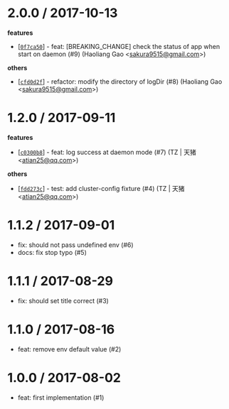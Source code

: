 
2.0.0 / 2017-10-13
==================

**features**
  * [[`0f7ca50`](http://github.com/eggjs/egg-scripts/commit/0f7ca502999c06a9cb05d8e5617f6045704511df)] - feat: [BREAKING_CHANGE] check the status of app when start on daemon (#9) (Haoliang Gao <<sakura9515@gmail.com>>)

**others**
  * [[`cfd0d2f`](http://github.com/eggjs/egg-scripts/commit/cfd0d2f67845fffb9d5974514b65e43b22ed8040)] - refactor: modify the directory of logDir (#8) (Haoliang Gao <<sakura9515@gmail.com>>)

1.2.0 / 2017-09-11
==================

**features**
  * [[`c0300b8`](http://github.com/eggjs/egg-scripts/commit/c0300b8c657fe4f75ca388061f6cb3de9864a743)] - feat: log success at daemon mode (#7) (TZ | 天猪 <<atian25@qq.com>>)

**others**
  * [[`fdd273c`](http://github.com/eggjs/egg-scripts/commit/fdd273c2d6f15d104288fef4d699627a7cf701d9)] - test: add cluster-config fixture (#4) (TZ | 天猪 <<atian25@qq.com>>)

1.1.2 / 2017-09-01
==================

  * fix: should not pass undefined env (#6)
  * docs: fix stop typo (#5)

1.1.1 / 2017-08-29
==================

  * fix: should set title correct (#3)

1.1.0 / 2017-08-16
==================

  * feat: remove env default value (#2)

1.0.0 / 2017-08-02
==================

  * feat: first implementation (#1)

